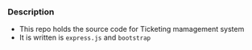 ### Description

- This repo holds the source code for Ticketing mamagement system
- It is written is `express.js` and `bootstrap`
